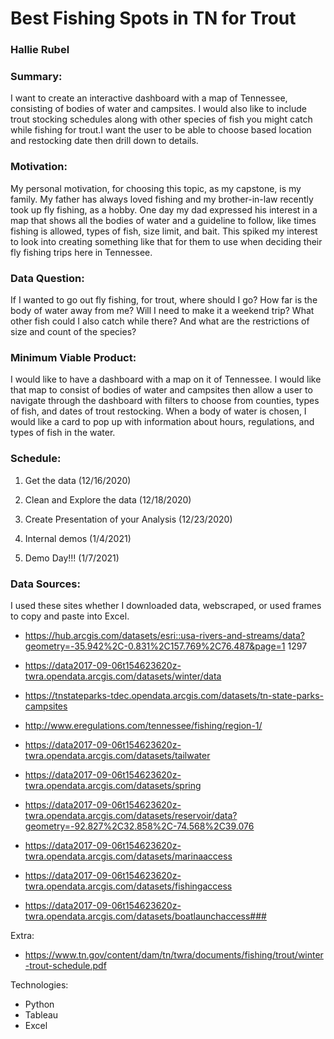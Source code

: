# Best Fishing Spots in TN for Trout


### Hallie Rubel


### Summary:

I want to create an interactive dashboard with a map of Tennessee, consisting of bodies of water and campsites. I would also like to include trout stocking schedules along with other species of fish you might catch while fishing for trout.I want the user to be able to choose based location and restocking date then drill down to details.


### Motivation:

My personal motivation, for choosing this topic, as my capstone, is my family. My father has always loved fishing and my brother-in-law recently took up fly fishing, as a hobby. One day my dad expressed his interest in a map that shows
all the bodies of water and a guideline to follow, like times fishing is allowed, types of fish, size limit, and bait. This spiked my interest to look into creating something like that for them to use when deciding their fly fishing trips here in Tennessee.


### Data Question:

If I wanted to go out fly fishing, for trout, where should I go? How far is the body of water away from me? Will I need to make it a weekend trip? What other fish could I also catch while there? And what are the restrictions of size and count of the species?


### Minimum Viable Product:

I would like to have a dashboard with a map on it of Tennessee. I would like that map to consist of bodies of water and campsites then allow a user to navigate through the dashboard with filters to choose from counties, types of fish, and dates of trout restocking. When a body of water is chosen, I would like a card to pop up with information about hours, regulations, and types of fish in the water.


### Schedule:


1. Get the data (12/16/2020)

2. Clean and Explore the data (12/18/2020)

3. Create Presentation of your Analysis (12/23/2020)

4. Internal demos (1/4/2021)

5. Demo Day!!! (1/7/2021)


### Data Sources:


I used these sites whether I downloaded data, webscraped, or used frames to copy and paste into Excel.

- https://hub.arcgis.com/datasets/esri::usa-rivers-and-streams/data?geometry=-35.942%2C-0.831%2C157.769%2C76.487&page=1 1297

- https://data2017-09-06t154623620z-twra.opendata.arcgis.com/datasets/winter/data

- https://tnstateparks-tdec.opendata.arcgis.com/datasets/tn-state-parks-campsites

- http://www.eregulations.com/tennessee/fishing/region-1/

- https://data2017-09-06t154623620z-twra.opendata.arcgis.com/datasets/tailwater
 
- https://data2017-09-06t154623620z-twra.opendata.arcgis.com/datasets/spring
  
- https://data2017-09-06t154623620z-twra.opendata.arcgis.com/datasets/reservoir/data?geometry=-92.827%2C32.858%2C-74.568%2C39.076 

- https://data2017-09-06t154623620z-twra.opendata.arcgis.com/datasets/marinaaccess

- https://data2017-09-06t154623620z-twra.opendata.arcgis.com/datasets/fishingaccess

- https://data2017-09-06t154623620z-twra.opendata.arcgis.com/datasets/boatlaunchaccess### 

Extra:

- https://www.tn.gov/content/dam/tn/twra/documents/fishing/trout/winter-trout-schedule.pdf


Technologies:


 - Python
 - Tableau
 - Excel
